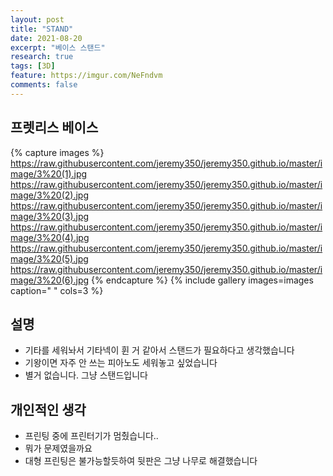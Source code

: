 ```yaml
---
layout: post
title: "STAND"
date: 2021-08-20
excerpt: "베이스 스탠드"
research: true
tags: [3D]
feature: https://imgur.com/NeFndvm
comments: false
---
```


## 프렛리스 베이스 
{% capture images %}
https://raw.githubusercontent.com/jeremy350/jeremy350.github.io/master/image/3%20(1).jpg
https://raw.githubusercontent.com/jeremy350/jeremy350.github.io/master/image/3%20(2).jpg
https://raw.githubusercontent.com/jeremy350/jeremy350.github.io/master/image/3%20(3).jpg
https://raw.githubusercontent.com/jeremy350/jeremy350.github.io/master/image/3%20(4).jpg
https://raw.githubusercontent.com/jeremy350/jeremy350.github.io/master/image/3%20(5).jpg
https://raw.githubusercontent.com/jeremy350/jeremy350.github.io/master/image/3%20(6).jpg
{% endcapture %}
{% include gallery images=images caption=" " cols=3 %}


## 설명
* 기타를 세워놔서 기타넥이 휜 거 같아서 스탠드가 필요하다고 생각했습니다
* 기왕이면 자주 안 쓰는 피아노도 세워놓고 싶었습니다
* 별거 없습니다. 그냥 스탠드입니다


## 개인적인 생각
* 프린팅 중에 프린터기가 멈췄습니다..
* 뭐가 문제였을까요
* 대형 프린팅은 불가능할듯하여 뒷판은 그냥 나무로 해결했습니다

